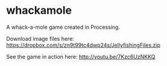 whackamole
==========

A whack-a-mole game created in Processing.

Download image files here: https://dropbox.com/s/zn9t99tc4dwp24s/JellyfishingFiles.zip

See the game in action here: http://youtu.be/7Kzc6UzNKKQ
